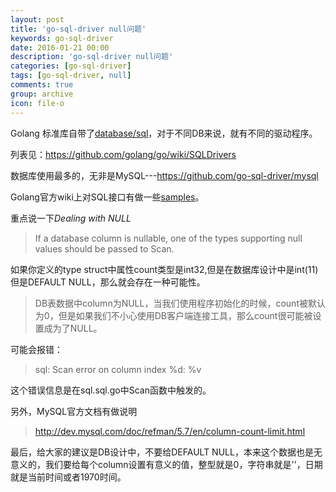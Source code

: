 ```yaml
---
layout: post
title: 'go-sql-driver null问题'
keywords: go-sql-driver
date: 2016-01-21 00:00
description: 'go-sql-driver null问题'
categories: [go-sql-driver]
tags: [go-sql-driver, null]
comments: true
group: archive
icon: file-o
---
```


Golang 标准库自带了[database/sql](https://godoc.org/database/sql)，对于不同DB来说，就有不同的驱动程序。

列表见：https://github.com/golang/go/wiki/SQLDrivers

<!-- more -->

数据库使用最多的，无非是MySQL---https://github.com/go-sql-driver/mysql

Golang官方wiki上对SQL接口有做一些[samples](https://github.com/golang/go/wiki/SQLInterface)。

重点说一下*Dealing with NULL*

>If a database column is nullable, one of the types supporting null values should be passed to Scan.

如果你定义的type struct中属性count类型是int32,但是在数据库设计中是int(11)但是DEFAULT NULL，那么就会存在一种可能性。

>DB表数据中column为NULL，当我们使用程序初始化的时候，count被默认为0，但是如果我们不小心使用DB客户端连接工具，那么count很可能被设置成为了NULL。

可能会报错：

>sql: Scan error on column index %d: %v

这个错误信息是在sql.sql.go中Scan函数中触发的。

另外，MySQL官方文档有做说明

>http://dev.mysql.com/doc/refman/5.7/en/column-count-limit.html

最后，给大家的建议是DB设计中，不要给DEFAULT NULL，本来这个数据也是无意义的，我们要给每个column设置有意义的值，整型就是0，字符串就是''，日期就是当前时间或者1970时间。